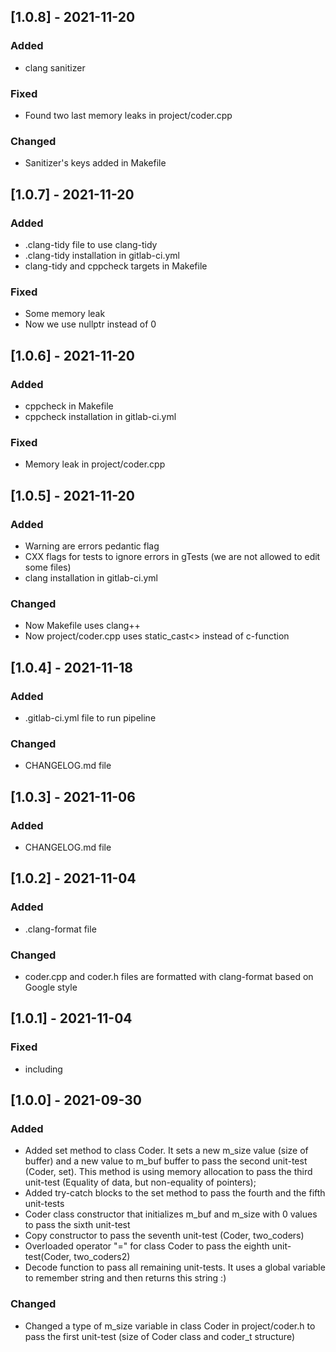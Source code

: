 ## [1.0.8] - 2021-11-20
### Added
- clang sanitizer
### Fixed
- Found two last memory leaks in project/coder.cpp
### Changed
- Sanitizer's keys added in Makefile
## [1.0.7] - 2021-11-20
### Added
- .clang-tidy file to use clang-tidy
- .clang-tidy installation in gitlab-ci.yml
- clang-tidy and cppcheck targets in Makefile
### Fixed
- Some memory leak
- Now we use nullptr instead of 0
## [1.0.6] - 2021-11-20
### Added
- cppcheck in Makefile
- cppcheck installation in gitlab-ci.yml
### Fixed
- Memory leak in project/coder.cpp
## [1.0.5] - 2021-11-20
### Added
- Warning are errors pedantic flag
- CXX flags for tests to ignore errors in gTests (we are not allowed to edit some files)
- clang installation in gitlab-ci.yml
### Changed
- Now Makefile uses clang++
- Now project/coder.cpp uses static_cast<> instead of c-function

## [1.0.4] - 2021-11-18
### Added
- .gitlab-ci.yml file to run pipeline
### Changed
- CHANGELOG.md file

## [1.0.3] - 2021-11-06
### Added
- CHANGELOG.md file

## [1.0.2] - 2021-11-04
### Added
- .clang-format file
### Changed
- coder.cpp and coder.h files are formatted with clang-format based on Google style

## [1.0.1] - 2021-11-04
### Fixed
- <cstring> including

## [1.0.0] - 2021-09-30
### Added
- Added set method to class Coder. It sets a new m_size value (size of buffer) and a new value to m_buf buffer to pass the second unit-test (Coder, set). This method is using memory allocation to pass the third unit-test (Equality of data, but non-equality of pointers);
- Added try-catch blocks to the set method to pass the fourth and the fifth unit-tests
- Coder class constructor that initializes m_buf and m_size with 0 values to pass the sixth unit-test
- Copy constructor to pass the seventh unit-test (Coder, two_coders)
- Overloaded operator "=" for class Coder to pass the eighth unit-test(Coder, two_coders2)
- Decode function to pass all remaining unit-tests. It uses a global variable to remember string and then returns this string :)

### Changed
- Changed a type of m_size variable in class Coder in project/coder.h to pass the first unit-test (size of Coder class and coder_t structure)

